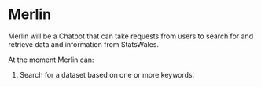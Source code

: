 # Merlin

Merlin will be a Chatbot that can take requests from users to search for and retrieve data and information from StatsWales.

At the moment Merlin can:

1. Search for a dataset based on one or more keywords.
